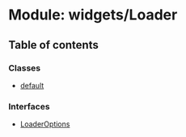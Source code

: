 # Module: widgets/Loader

## Table of contents

### Classes

- [default](../wiki/widgets.Loader.default)

### Interfaces

- [LoaderOptions](../wiki/widgets.Loader.LoaderOptions)
